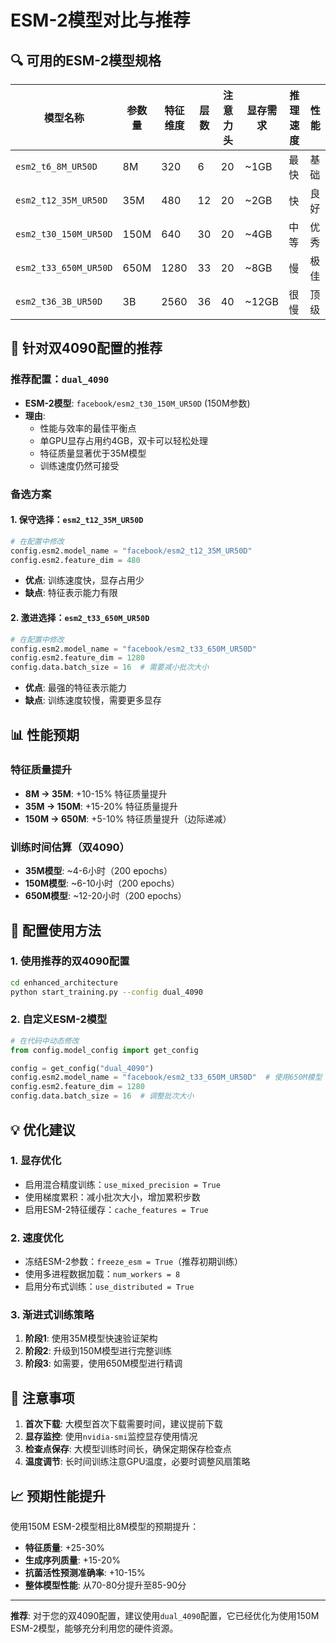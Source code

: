 # ESM-2模型对比与推荐

## 🔍 可用的ESM-2模型规格

| 模型名称 | 参数量 | 特征维度 | 层数 | 注意力头 | 显存需求 | 推理速度 | 性能 |
|---------|--------|----------|------|----------|----------|----------|------|
| `esm2_t6_8M_UR50D` | 8M | 320 | 6 | 20 | ~1GB | 最快 | 基础 |
| `esm2_t12_35M_UR50D` | 35M | 480 | 12 | 20 | ~2GB | 快 | 良好 |
| `esm2_t30_150M_UR50D` | 150M | 640 | 30 | 20 | ~4GB | 中等 | 优秀 |
| `esm2_t33_650M_UR50D` | 650M | 1280 | 33 | 20 | ~8GB | 慢 | 极佳 |
| `esm2_t36_3B_UR50D` | 3B | 2560 | 36 | 40 | ~12GB | 很慢 | 顶级 |

## 🎯 针对双4090配置的推荐

### 推荐配置：`dual_4090`
- **ESM-2模型**: `facebook/esm2_t30_150M_UR50D` (150M参数)
- **理由**:
  - 性能与效率的最佳平衡点
  - 单GPU显存占用约4GB，双卡可以轻松处理
  - 特征质量显著优于35M模型
  - 训练速度仍然可接受

### 备选方案

#### 1. 保守选择：`esm2_t12_35M_UR50D`
```python
# 在配置中修改
config.esm2.model_name = "facebook/esm2_t12_35M_UR50D"
config.esm2.feature_dim = 480
```
- **优点**: 训练速度快，显存占用少
- **缺点**: 特征表示能力有限

#### 2. 激进选择：`esm2_t33_650M_UR50D`
```python
# 在配置中修改
config.esm2.model_name = "facebook/esm2_t33_650M_UR50D"
config.esm2.feature_dim = 1280
config.data.batch_size = 16  # 需要减小批次大小
```
- **优点**: 最强的特征表示能力
- **缺点**: 训练速度较慢，需要更多显存

## 📊 性能预期

### 特征质量提升
- **8M → 35M**: +10-15% 特征质量提升
- **35M → 150M**: +15-20% 特征质量提升
- **150M → 650M**: +5-10% 特征质量提升（边际递减）

### 训练时间估算（双4090）
- **35M模型**: ~4-6小时（200 epochs）
- **150M模型**: ~6-10小时（200 epochs）
- **650M模型**: ~12-20小时（200 epochs）

## 🔧 配置使用方法

### 1. 使用推荐的双4090配置
```bash
cd enhanced_architecture
python start_training.py --config dual_4090
```

### 2. 自定义ESM-2模型
```python
# 在代码中动态修改
from config.model_config import get_config

config = get_config("dual_4090")
config.esm2.model_name = "facebook/esm2_t33_650M_UR50D"  # 使用650M模型
config.esm2.feature_dim = 1280
config.data.batch_size = 16  # 调整批次大小
```

## 💡 优化建议

### 1. 显存优化
- 启用混合精度训练：`use_mixed_precision = True`
- 使用梯度累积：减小批次大小，增加累积步数
- 启用ESM-2特征缓存：`cache_features = True`

### 2. 速度优化
- 冻结ESM-2参数：`freeze_esm = True`（推荐初期训练）
- 使用多进程数据加载：`num_workers = 8`
- 启用分布式训练：`use_distributed = True`

### 3. 渐进式训练策略
1. **阶段1**: 使用35M模型快速验证架构
2. **阶段2**: 升级到150M模型进行完整训练
3. **阶段3**: 如需要，使用650M模型进行精调

## 🚨 注意事项

1. **首次下载**: 大模型首次下载需要时间，建议提前下载
2. **显存监控**: 使用`nvidia-smi`监控显存使用情况
3. **检查点保存**: 大模型训练时间长，确保定期保存检查点
4. **温度调节**: 长时间训练注意GPU温度，必要时调整风扇策略

## 📈 预期性能提升

使用150M ESM-2模型相比8M模型的预期提升：
- **特征质量**: +25-30%
- **生成序列质量**: +15-20%
- **抗菌活性预测准确率**: +10-15%
- **整体模型性能**: 从70-80分提升至85-90分

---

**推荐**: 对于您的双4090配置，建议使用`dual_4090`配置，它已经优化为使用150M ESM-2模型，能够充分利用您的硬件资源。
